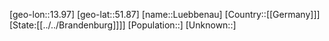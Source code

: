 ﻿---
location: [51.87,13.97]
type: City
tags:
- geo/City


SpocWebEntityId: 32163
isDeleted: false
confidential: public

---
[geo-lon::13.97]
[geo-lat::51.87]
[name::Luebbenau]
[Country::[[Germany]]]
[State:[[../../Brandenburg]]]]
[Population::]
[Unknown::]

